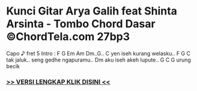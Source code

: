 
 # Kunci Gitar Arya Galih feat Shinta Arsinta - Tombo Chord Dasar ©ChordTela.com 27bp3


Capo ♪ fret 5 Intro : F G Em Am Dm..G.. C yen iseh kurang welasku.. F G C tak jaluk.. seng gedhe ngapuramu.. Dm aku iseh akeh lupute.. G C G urung becik

###  <a href="https://shortlighzx.web.app?sq=Kunci Gitar Arya Galih feat Shinta Arsinta - Tombo Chord Dasar ©ChordTela.com"> >> VERSI LENGKAP KLIK DISINI << </a>
